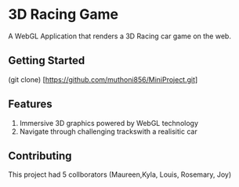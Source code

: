 # 3D Racing Game
A WebGL Application that renders a 3D Racing car game on the web.

## Getting Started ##
(git clone) [https://github.com/muthoni856/MiniProject.git]

## Features ##
1. Immersive 3D graphics powered by WebGL technology
2. Navigate through challenging trackswith a realisitic car

## Contributing ##
This project had 5 collborators (Maureen,Kyla, Louis, Rosemary, Joy)
